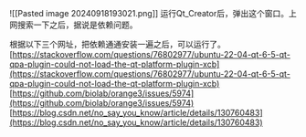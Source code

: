 ![[Pasted image 20240918193021.png]]
运行Qt_Creator后，弹出这个窗口。上网搜索一下之后，据说是依赖问题。

根据以下三个网址，把依赖通通安装一遍之后，可以运行了。
[https://stackoverflow.com/questions/76802977/ubuntu-22-04-qt-6-5-qt-qpa-plugin-could-not-load-the-qt-platform-plugin-xcb](https://stackoverflow.com/questions/76802977/ubuntu-22-04-qt-6-5-qt-qpa-plugin-could-not-load-the-qt-platform-plugin-xcb)
[https://github.com/biolab/orange3/issues/5974](https://github.com/biolab/orange3/issues/5974)
[https://blog.csdn.net/no_say_you_know/article/details/130760483](https://blog.csdn.net/no_say_you_know/article/details/130760483)
